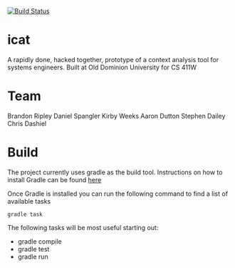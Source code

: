[![Build Status](https://travis-ci.org/danielspangler/icat.png?branch=master)](https://travis-ci.org/danielspangler/icat)

icat
====

A rapidly done, hacked together, prototype of a context analysis tool for systems engineers. Built at Old Dominion University for CS 411W


Team
====
Brandon Ripley
Daniel Spangler
Kirby Weeks
Aaron Dutton
Stephen Dailey
Chris Dashiel


Build
===

The project currently uses gradle as the build tool.  Instructions on how to install Gradle can be found [here](http://www.gradle.org/docs/current/userguide/installation.html)

Once Gradle is installed you can run the following command to find a list of available tasks

```
gradle task
```

The following tasks will be most useful starting out:

* gradle compile
* gradle test
* gradle run

